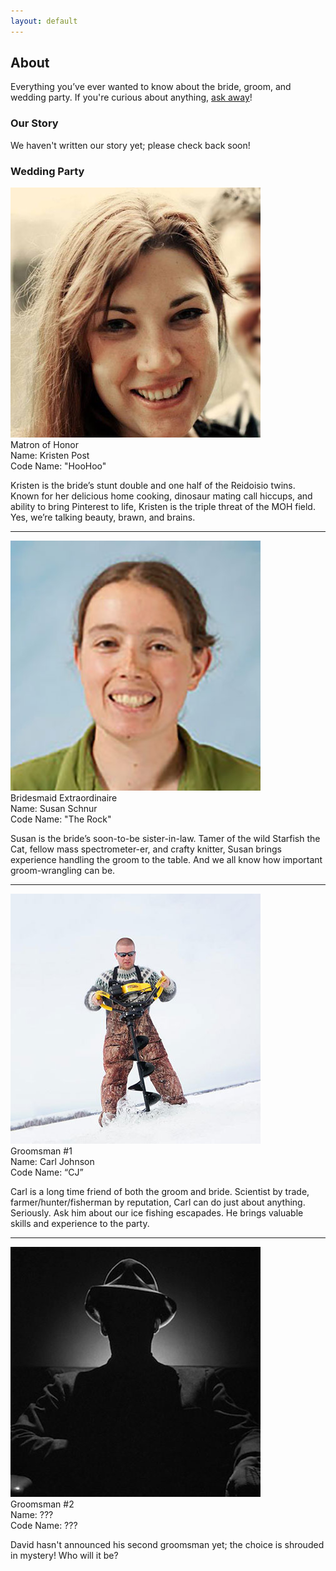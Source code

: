 ```yaml
---
layout: default
---
```


## About ##

Everything you’ve ever wanted to know about the bride, groom, and wedding party. If you're curious about anything, [ask away](/about/contact.html)!


### Our Story ###

We haven't written our story yet; please check back soon!


### Wedding Party ###

<div class="photo profile-photo profile-photo-kristen">
  <img src="/images/people/kristen.jpg">
  <div class="title">Matron of Honor</div>
</div>

<div class="about-info">Name: Kristen Post</div>
<div class="about-info">Code Name: "HooHoo"</div>

Kristen is the bride’s stunt double and one half of the Reidoisio twins. Known for her delicious home cooking, dinosaur mating call hiccups, and ability to bring Pinterest to life, Kristen is the triple threat of the MOH field. Yes, we’re talking beauty, brawn, and brains.

----------------------------------------------------------------------

<div class="photo profile-photo profile-photo-susan">
  <img src="/images/people/susan.jpg">
  <div class="title">Bridesmaid Extraordinaire</div>
</div>

<div class="about-info">Name: Susan Schnur</div>
<div class="about-info">Code Name: "The Rock"</div>

Susan is the bride’s soon-to-be sister-in-law. Tamer of the wild Starfish the Cat, fellow mass spectrometer-er, and crafty knitter, Susan brings experience handling the groom to the table. And we all know how important groom-wrangling can be.

----------------------------------------------------------------------

<div class="photo profile-photo profile-photo-carl">
  <img src="/images/people/carl.jpg">
  <div class="title">Groomsman #1</div>
</div>

<div class="about-info">Name: Carl Johnson</div>
<div class="about-info">Code Name: “CJ”</div>

Carl is a long time friend of both the groom and bride. Scientist by trade, farmer/hunter/fisherman by reputation, Carl can do just about anything. Seriously. Ask him about our ice fishing escapades. He brings valuable skills and experience to the party.

----------------------------------------------------------------------

<div class="photo profile-photo profile-photo-unknown">
  <img src="/images/people/shadow.jpg">
  <div class="title">Groomsman #2</div>
</div>

<div class="about-info">Name: ???</div>
<div class="about-info">Code Name: ???</div>

David hasn't announced his second groomsman yet; the choice is shrouded in mystery! Who will it be?
